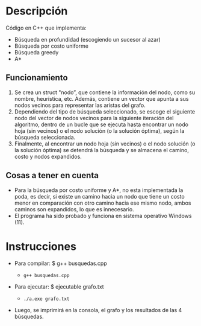 # Descripción
Código en C++ que implementa: 
 -	Búsqueda en profundidad (escogiendo un sucesor al azar)
 -	Búsqueda por costo uniforme
 -	Búsqueda greedy
 -	A*

## Funcionamiento
 1. Se crea un struct "nodo”, que contiene la información del nodo, como su nombre, heurística, etc. Además, contiene un vector que apunta a sus nodos vecinos para representar las aristas del grafo. 
 2. Dependiendo del tipo de búsqueda seleccionado, se escoge el siguiente nodo del vector de nodos vecinos para la siguiente iteración del algoritmo, dentro de un bucle que se ejecuta hasta encontrar un nodo hoja (sin vecinos) o el nodo solución (o la solución óptima), según la búsqueda seleccionada. 
 3. Finalmente, al encontrar un nodo hoja (sin vecinos) o el nodo solución (o la solución óptima) se detendrá la búsqueda y se almacena el camino, costo y nodos expandidos.

## Cosas a tener en cuenta
 - Para la búsqueda por costo uniforme y A*, no esta implementada la poda, es decir, si existe un camino hacia un nodo que tiene un costo menor en comparación con otro camino hacia ese mismo nodo, ambos caminos son expandidos, lo que es innecesario.
 - El programa ha sido probado y funciona en sistema operativo Windows (11).

# Instrucciones 
- Para compilar: $ g++ busquedas.cpp

	- `g++ busquedas.cpp`

- Para ejecutar: $ ejecutable grafo.txt

	- `./a.exe grafo.txt`

- Luego, se imprimirá en la consola, el grafo y los resultados de las 4 búsquedas. 


